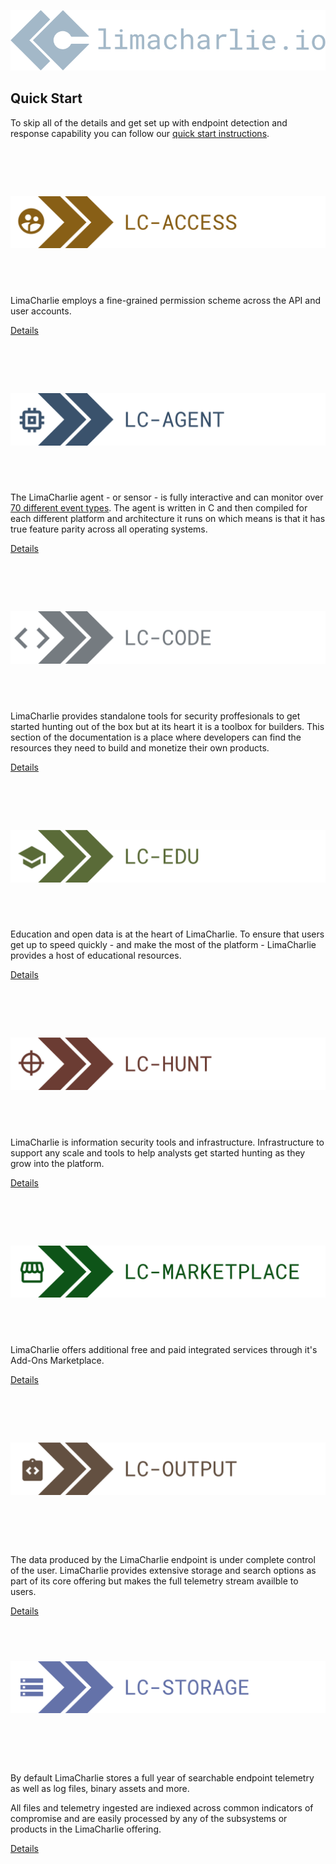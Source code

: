 ![image 'lc-rbac'](./images/lc-logo.png)
## Quick Start
To skip all of the details and get set up with endpoint detection and response capability you can follow our [quick start instructions](lcc_quick_start.md).
# <span style="color:rgba(00, 00, 00, 0)">Overview</span>

![image 'lc-rbac'](./images/lc-access.png)
## <span style="color:rgba(00, 00, 00, 0)">LC-ACESS</span>

LimaCharlie employs a fine-grained permission scheme across the API and user accounts.

[Details]()

# <span style="color:rgba(00, 00, 00, 0)">LC-ACESS</span>


![image 'lc-agent'](./images/lc-agent.png)

## <span style="color:rgba(00, 00, 00, 0)">LC-AGENT</span> 

The LimaCharlie agent - or sensor - is fully interactive and can monitor over [70 different event types](./events.md). The agent is written in C and then compiled for each different platform and architecture it runs on which means is that it has true feature parity across all operating systems. 

[Details]()

# <span style="color:rgba(00, 00, 00, 0)">LC-AGENT</span>

![image 'lc-agent'](./images/lc-code.png)

## <span style="color:rgba(00, 00, 00, 0)">LC-CODE</span> 

LimaCharlie provides standalone tools for security proffesionals to get started hunting out of the box but at its heart it is a toolbox for builders. This section of the documentation is a place where developers can find the resources they need to build and monetize their own products.

[Details]()

# <span style="color:rgba(00, 00, 00, 0)">LC-CODE</span>

![image 'lc-agent'](./images/lc-edu.png)

## <span style="color:rgba(00, 00, 00, 0)">LC-EDU</span> 

Education and open data is at the heart of LimaCharlie. To ensure that users get up to speed quickly - and make the most of the platform - LimaCharlie provides a host of educational resources.

[Details]()

# <span style="color:rgba(00, 00, 00, 0)">LC-EDU</span>

![image 'lc-agent'](./images/lc-hunt.png)

## <span style="color:rgba(00, 00, 00, 0)">LC-HUNT</span> 

LimaCharlie is information security tools and infrastructure. Infrastructure to support any scale and tools to help analysts get started hunting as they grow into the platform.

[Details]()

# <span style="color:rgba(00, 00, 00, 0)">LC-HUNT</span>

![image 'lc-agent'](./images/lc-marketplace.png)

## <span style="color:rgba(00, 00, 00, 0)">LC-MARKETPLACE</span> 

LimaCharlie offers additional free and paid integrated services through it's Add-Ons Marketplace.

[Details]()

# <span style="color:rgba(00, 00, 00, 0)">LC-MARKETPLACE</span>

![image 'lc-agent'](./images/lc-output.png)

# <span style="color:rgba(00, 00, 00, 0)">LC-OUTPUT</span>

The data produced by the LimaCharlie endpoint is under complete control of the user. LimaCharlie provides extensive storage and search options as part of its core offering but makes the full telemetry stream availble to users.

[Details]()

## <span style="color:rgba(00, 00, 00, 0)">LC-OUPUT</span> 

![image 'lc-agent'](./images/lc-storage.png)

# <span style="color:rgba(00, 00, 00, 0)">LC-STORAGE</span>

By default LimaCharlie stores a full year of searchable endpoint telemetry as well as log files, binary assets and more.

All files and telemetry ingested are indiexed across common indicators of compromise and are easily processed by any of the subsystems or products in the LimaCharlie offering.

[Details]()

## <span style="color:rgba(00, 00, 00, 0)">LC-Storage</span> 




